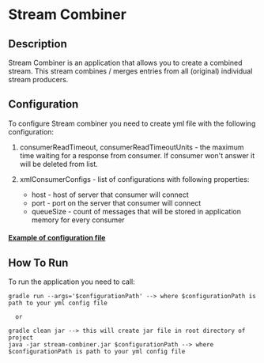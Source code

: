 # Stream Combiner
## Description

Stream Combiner is an application that allows you to create a combined stream. This stream combines / merges entries from all (original) individual stream producers.

## Configuration

To configure Stream combiner you need to create yml file with the following configuration:

  1. consumerReadTimeout, consumerReadTimeoutUnits - the maximum time waiting for a response from consumer. If consumer won't answer it will be deleted from list. 
  
  2. xmlConsumerConfigs - list of configurations with following properties:
      * host - host of server that consumer will connect
      * port - port on the server that consumer will connect
      * queueSize  - count of messages that will be stored in application memory for every consumer
 
 #### [Example of configuration file](src/main/resources/config.yml)
 
 ## How To Run
 
 To run the application you need to call:
 
    gradle run --args='$configurationPath' --> where $configurationPath is path to your yml config file
      
      or
    
    gradle clean jar --> this will create jar file in root directory of project
    java -jar stream-combiner.jar $configurationPath --> where $configurationPath is path to your yml config file
